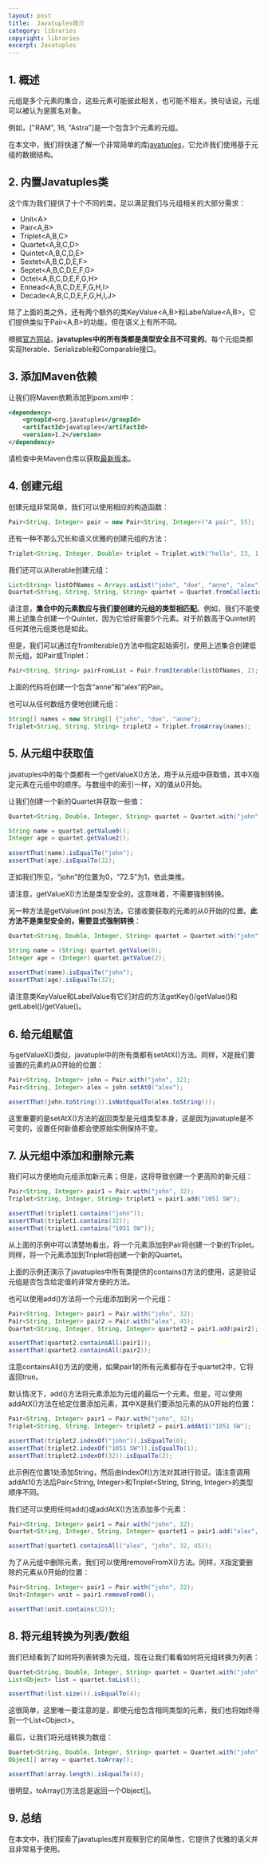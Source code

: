 ```yaml
---
layout: post
title:  Javatuples简介
category: libraries
copyright: libraries
excerpt: Javatuples
---
```


## 1. 概述

元组是多个元素的集合，这些元素可能彼此相关，也可能不相关。换句话说，元组可以被认为是匿名对象。

例如，\["RAM", 16, "Astra"\]是一个包含3个元素的元组。

在本文中，我们将快速了解一个非常简单的库[javatuples](http://www.javatuples.org/index.html)，它允许我们使用基于元组的数据结构。

## 2. 内置Javatuples类

这个库为我们提供了十个不同的类，足以满足我们与元组相关的大部分需求：

-   Unit<A\>
-   Pair<A,B\>
-   Triplet<A,B,C\>
-   Quartet<A,B,C,D\>
-   Quintet<A,B,C,D,E\>
-   Sextet<A,B,C,D,E,F\>
-   Septet<A,B,C,D,E,F,G\>
-   Octet<A,B,C,D,E,F,G,H\>
-   Ennead<A,B,C,D,E,F,G,H,I\>
-   Decade<A,B,C,D,E,F,G,H,I,J\>

除了上面的类之外，还有两个额外的类KeyValue<A,B\>和LabelValue<A,B\>，它们提供类似于Pair<A,B\>的功能，但在语义上有所不同。

根据[官方网站](http://www.javatuples.org/index.html)，**javatuples中的所有类都是类型安全且不可变的**。每个元组类都实现Iterable、Serializable和Comparable接口。

## 3. 添加Maven依赖

让我们将Maven依赖添加到pom.xml中：

```xml
<dependency>
    <groupId>org.javatuples</groupId>
    <artifactId>javatuples</artifactId>
    <version>1.2</version>
</dependency>
```

请检查中央Maven仓库以获取[最新版本](https://mvnrepository.com/artifact/org.javatuples/javatuples)。

## 4. 创建元组

创建元组非常简单，我们可以使用相应的构造函数：

```java
Pair<String, Integer> pair = new Pair<String, Integer>("A pair", 55);
```

还有一种不那么冗长和语义优雅的创建元组的方法：

```java
Triplet<String, Integer, Double> triplet = Triplet.with("hello", 23, 1.2);
```

我们还可以从Iterable创建元组：

```java
List<String> listOfNames = Arrays.asList("john", "doe", "anne", "alex");
Quartet<String, String, String, String> quartet = Quartet.fromCollection(collectionOfNames);
```

请注意，**集合中的元素数应与我们要创建的元组的类型相匹配**。例如，我们不能使用上述集合创建一个Quintet，因为它恰好需要5个元素。对于阶数高于Quintet的任何其他元组类也是如此。

但是，我们可以通过在fromIterable()方法中指定起始索引，使用上述集合创建低阶元组，如Pair或Triplet：

```java
Pair<String, String> pairFromList = Pair.fromIterable(listOfNames, 2);
```

上面的代码将创建一个包含“anne”和“alex”的Pair。

也可以从任何数组方便地创建元组：

```java
String[] names = new String[] {"john", "doe", "anne"};
Triplet<String, String, String> triplet2 = Triplet.fromArray(names);
```

## 5. 从元组中获取值

javatuples中的每个类都有一个getValueX()方法，用于从元组中获取值，其中X指定元素在元组中的顺序。与数组中的索引一样，X的值从0开始。

让我们创建一个新的Quartet并获取一些值：

```java
Quartet<String, Double, Integer, String> quartet = Quartet.with("john", 72.5, 32, "1051 SW");

String name = quartet.getValue0();
Integer age = quartet.getValue2();
 
assertThat(name).isEqualTo("john");
assertThat(age).isEqualTo(32);
```

正如我们所见，“john”的位置为0，“72.5”为1，依此类推。

请注意，getValueX()方法是类型安全的。这意味着，不需要强制转换。

另一种方法是getValue(int pos)方法，它接收要获取的元素的从0开始的位置。**此方法不是类型安全的，需要显式强制转换**：

```java
Quartet<String, Double, Integer, String> quartet = Quartet.with("john", 72.5, 32, "1051 SW");

String name = (String) quartet.getValue(0);
Integer age = (Integer) quartet.getValue(2);
 
assertThat(name).isEqualTo("john");
assertThat(age).isEqualTo(32);
```

请注意类KeyValue和LabelValue有它们对应的方法getKey()/getValue()和getLabel()/getValue()。

## 6. 给元组赋值

与getValueX()类似，javatuple中的所有类都有setAtX()方法。同样，X是我们要设置的元素的从0开始的位置：

```java
Pair<String, Integer> john = Pair.with("john", 32);
Pair<String, Integer> alex = john.setAt0("alex");

assertThat(john.toString()).isNotEqualTo(alex.toString());
```

这里重要的是setAtX()方法的返回类型是元组类型本身，这是因为javatuple是不可变的，设置任何新值都会使原始实例保持不变。

## 7. 从元组中添加和删除元素

我们可以方便地向元组添加新元素；但是，这将导致创建一个更高阶的新元组：

```java
Pair<String, Integer> pair1 = Pair.with("john", 32);
Triplet<String, Integer, String> triplet1 = pair1.add("1051 SW");

assertThat(triplet1.contains("john"));
assertThat(triplet1.contains(32));
assertThat(triplet1.contains("1051 SW"));
```

从上面的示例中可以清楚地看出，将一个元素添加到Pair将创建一个新的Triplet。同样，将一个元素添加到Triplet将创建一个新的Quartet。

上面的示例还演示了javatuples中所有类提供的contains()方法的使用，这是验证元组是否包含给定值的非常方便的方法。

也可以使用add()方法将一个元组添加到另一个元组：

```java
Pair<String, Integer> pair1 = Pair.with("john", 32);
Pair<String, Integer> pair2 = Pair.with("alex", 45);
Quartet<String, Integer, String, Integer> quartet2 = pair1.add(pair2);

assertThat(quartet2.containsAll(pair1));
assertThat(quartet2.containsAll(pair2));
```

注意containsAll()方法的使用，如果pair1的所有元素都存在于quartet2中，它将返回true。

默认情况下，add()方法将元素添加为元组的最后一个元素。但是，可以使用addAtX()方法在给定位置添加元素，其中X是我们要添加元素的从0开始的位置：

```java
Pair<String, Integer> pair1 = Pair.with("john", 32);
Triplet<String, String, Integer> triplet2 = pair1.addAt1("1051 SW");

assertThat(triplet2.indexOf("john")).isEqualTo(0);
assertThat(triplet2.indexOf("1051 SW")).isEqualTo(1);
assertThat(triplet2.indexOf(32)).isEqualTo(2);
```

此示例在位置1处添加String，然后由indexOf()方法对其进行验证。请注意调用addAt1()方法后Pair<String, Integer\>和Triplet<String, String, Integer\>的类型顺序不同。

我们还可以使用任何add()或addAtX()方法添加多个元素：

```java
Pair<String, Integer> pair1 = Pair.with("john", 32);
Quartet<String, Integer, String, Integer> quartet1 = pair1.add("alex", 45);

assertThat(quartet1.containsAll("alex", "john", 32, 45));
```

为了从元组中删除元素，我们可以使用removeFromX()方法。同样，X指定要删除的元素从0开始的位置：

```java
Pair<String, Integer> pair1 = Pair.with("john", 32);
Unit<Integer> unit = pair1.removeFrom0();

assertThat(unit.contains(32));
```

## 8. 将元组转换为列表/数组

我们已经看到了如何将列表转换为元组，现在让我们看看如何将元组转换为列表：

```java
Quartet<String, Double, Integer, String> quartet = Quartet.with("john", 72.5, 32, "1051 SW");
List<Object> list = quartet.toList();

assertThat(list.size()).isEqualTo(4);
```

这很简单，这里唯一要注意的是，即使元组包含相同类型的元素，我们也将始终得到一个List<Object\>。

最后，让我们将元组转换为数组：

```java
Quartet<String, Double, Integer, String> quartet = Quartet.with("john", 72.5, 32, "1051 SW");
Object[] array = quartet.toArray();

assertThat(array.length).isEqualTo(4);
```

很明显，toArray()方法总是返回一个Object[]。

## 9. 总结

在本文中，我们探索了javatuples库并观察到它的简单性，它提供了优雅的语义并且非常易于使用。